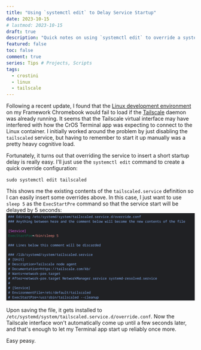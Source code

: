 ```yaml
---
title: "Using `systemctl edit` to Delay Service Startup"
date: 2023-10-15
# lastmod: 2023-10-15
draft: true
description: "Quick notes on using `systemctl edit` to override a systemd service to delay its startup."
featured: false
toc: false
comment: true
series: Tips # Projects, Scripts
tags:
  - crostini
  - linux
  - tailscale
---
```

Following a recent update, I found that the [Linux development environment](https://chromium.googlesource.com/chromiumos/docs/+/HEAD/containers_and_vms.md) on my Framework Chromebook would fail to load if the [Tailscale](/secure-networking-made-simple-with-tailscale) daemon was already running. It seems that the Tailscale virtual interface may have interfered with how the CrOS Terminal app was expecting to connect to the Linux container. I initially worked around the problem by just disabling the `tailscaled` service, but having to remember to start it up manually was a pretty heavy cognitive load.

Fortunately, it turns out that overriding the service to insert a short startup delay is really easy. I'll just use the `systemctl edit` command to create a quick override configuration:
```shell
sudo systemctl edit tailscaled
```

This shows me the existing contents of the `tailscaled.service` definition so I can easily insert some overrides above. In this case, I just want to use `sleep 5` as the `ExecStartPre` command so that the service start will be delayed by 5 seconds:
![systemctl edit](systemctl-edit.png)

Upon saving the file, it gets installed to `/etc/systemd/system/tailscaled.service.d/override.conf`. Now the Tailscale interface won't automatically come up until a few seconds later, and that's enough to let my Terminal app start up reliably once more.

Easy peasy.
